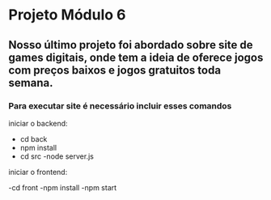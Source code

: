 #  Projeto Módulo 6

## Nosso último projeto foi abordado sobre site de games digitais, onde tem a ideia de oferece jogos com preços baixos e jogos gratuitos toda semana.

### Para executar site é necessário incluir esses comandos

iniciar o backend:

- cd back
- npm install
- cd src
-node server.js

iniciar o frontend:

-cd front
-npm install
-npm start